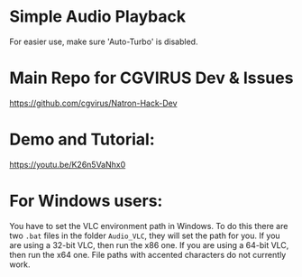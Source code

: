 # Simple Audio Playback

For easier use, make sure 'Auto-Turbo' is disabled.

# Main Repo for CGVIRUS Dev & Issues

https://github.com/cgvirus/Natron-Hack-Dev

# Demo and Tutorial:

https://youtu.be/K26n5VaNhx0

# For Windows users:

You have to set the VLC environment path in Windows. To do this there are two `.bat` files in the folder `Audio_VLC`, they will set the path for you. If you are using a 32-bit VLC, then run the x86 one. If you are using a 64-bit VLC, then run the x64 one. File paths with accented characters do not currently work.
